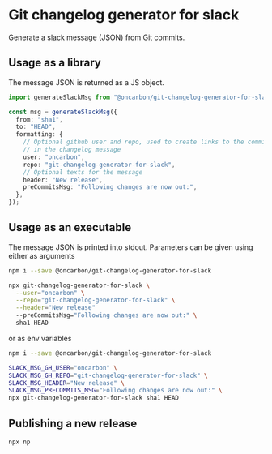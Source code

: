 # Git changelog generator for slack

Generate a slack message (JSON) from Git commits.

## Usage as a library

The message JSON is returned as a JS object.

```ts
import generateSlackMsg from "@oncarbon/git-changelog-generator-for-slack";

const msg = generateSlackMsg({
  from: "sha1",
  to: "HEAD",
  formatting: {
    // Optional github user and repo, used to create links to the commits
    // in the changelog message
    user: "oncarbon",
    repo: "git-changelog-generator-for-slack",
    // Optional texts for the message
    header: "New release",
    preCommitsMsg: "Following changes are now out:",
  },
});
```

## Usage as an executable

The message JSON is printed into stdout. Parameters can be given using either as arguments

```bash
npm i --save @oncarbon/git-changelog-generator-for-slack

npx git-changelog-generator-for-slack \
  --user="oncarbon" \
  --repo="git-changelog-generator-for-slack" \
  --header="New release"
  --preCommitsMsg="Following changes are now out:" \
  sha1 HEAD
```

or as env variables

```bash
npm i --save @oncarbon/git-changelog-generator-for-slack

SLACK_MSG_GH_USER="oncarbon" \
SLACK_MSG_GH_REPO="git-changelog-generator-for-slack" \
SLACK_MSG_HEADER="New release" \
SLACK_MSG_PRECOMMITS_MSG="Following changes are now out:" \
npx git-changelog-generator-for-slack sha1 HEAD
```

## Publishing a new release

```bash
npx np
```
